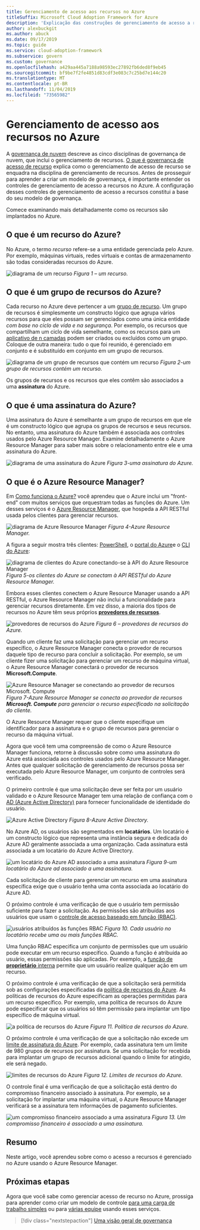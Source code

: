 ```yaml
---
title: Gerenciamento de acesso aos recursos no Azure
titleSuffix: Microsoft Cloud Adoption Framework for Azure
description: 'Explicação das construções de gerenciamento de acesso a recursos no Azure: Azure Resource Manager, assinaturas, grupos de recursos e recursos'
author: alexbuckgit
ms.author: abuck
ms.date: 09/17/2019
ms.topic: guide
ms.service: cloud-adoption-framework
ms.subservice: govern
ms.custom: governance
ms.openlocfilehash: a429aa445a7188a98593ec27892fb6ded8f9eb45
ms.sourcegitcommit: bf9be7f2fe4851d83cdf3e083c7c25bd7e144c20
ms.translationtype: MT
ms.contentlocale: pt-BR
ms.lasthandoff: 11/04/2019
ms.locfileid: "73565982"
---
```

# <a name="resource-access-management-in-azure"></a>Gerenciamento de acesso aos recursos no Azure

A [governança de nuvem](../index.md) descreve as cinco disciplinas de governança de nuvem, que inclui o gerenciamento de recursos. [O que é governança de acesso de recurso](./index.md) explica como o gerenciamento de acesso de recurso se enquadra na disciplina de gerenciamento de recursos. Antes de prosseguir para aprender a criar um modelo de governança, é importante entender os controles de gerenciamento de acesso a recursos no Azure. A configuração desses controles de gerenciamento de acesso a recursos constitui a base do seu modelo de governança.

Comece examinando mais detalhadamente como os recursos são implantados no Azure.

<!-- markdownlint-disable MD026 -->

## <a name="what-is-an-azure-resource"></a>O que é um recurso do Azure?

No Azure, o termo _recurso_ refere-se a uma entidade gerenciada pelo Azure. Por exemplo, máquinas virtuais, redes virtuais e contas de armazenamento são todas consideradas recursos do Azure.

![diagrama de um recurso](../../_images/govern/design/governance-1-9.png)
*Figura 1 – um recurso.*

## <a name="what-is-an-azure-resource-group"></a>O que é um grupo de recursos do Azure?

Cada recurso no Azure deve pertencer a um [grupo de recurso](https://docs.microsoft.com/azure/azure-resource-manager/resource-group-overview#resource-groups). Um grupo de recursos é simplesmente um constructo lógico que agrupa vários recursos para que eles possam ser gerenciados como uma única entidade _com base no ciclo de vida e na segurança_. Por exemplo, os recursos que compartilham um ciclo de vida semelhante, como os recursos para um [aplicativo de n camadas](https://docs.microsoft.com/azure/architecture/guide/architecture-styles/n-tier) podem ser criados ou excluídos como um grupo. Coloque de outra maneira: tudo o que foi reunido, é gerenciado em conjunto e é substituído em conjunto em um grupo de recursos.

![diagrama de um grupo de recursos que contém um recurso](../../_images/govern/design/governance-1-10.png)
*Figura 2-um grupo de recursos contém um recurso.*

Os grupos de recursos e os recursos que eles contêm são associados a uma **assinatura** do Azure.

## <a name="what-is-an-azure-subscription"></a>O que é uma assinatura do Azure?

Uma assinatura do Azure é semelhante a um grupo de recursos em que ele é um constructo lógico que agrupa os grupos de recursos e seus recursos. No entanto, uma assinatura do Azure também é associada aos controles usados pelo Azure Resource Manager. Examine detalhadamente o Azure Resource Manager para saber mais sobre o relacionamento entre ele e uma assinatura do Azure.

![diagrama de uma assinatura do Azure](../../_images/govern/design/governance-1-11.png)
*Figura 3-uma assinatura do Azure.*

## <a name="what-is-azure-resource-manager"></a>O que é o Azure Resource Manager?

Em [Como funciona o Azure?](../../getting-started/what-is-azure.md) você aprendeu que o Azure inclui um "front-end" com muitos serviços que orquestram todas as funções do Azure. Um desses serviços é o [Azure Resource Manager](https://docs.microsoft.com/azure/azure-resource-manager), que hospeda a API RESTful usada pelos clientes para gerenciar recursos.

![diagrama de Azure Resource Manager](../../_images/govern/design/governance-1-12.png)
*Figura 4-Azure Resource Manager.*

A figura a seguir mostra três clientes: [PowerShell](https://docs.microsoft.com/powershell/azure/overview), o [portal do Azure](https://portal.azure.com)e o [CLI do Azure](https://docs.microsoft.com/cli/azure):

![diagrama de clientes do Azure conectando-se à API do Azure Resource Manager](../../_images/govern/design/governance-1-13.png)
*Figura 5-os clientes do Azure se conectam à API RESTful do Azure Resource Manager.*

Embora esses clientes conectem o Azure Resource Manager usando a API RESTful, o Azure Resource Manager não inclui a funcionalidade para gerenciar recursos diretamente. Em vez disso, a maioria dos tipos de recursos no Azure têm seus próprios [ **provedores de recursos**](https://docs.microsoft.com/azure/azure-resource-manager/resource-group-overview#terminology).

![provedores de recursos do Azure](../../_images/govern/design/governance-1-14.png)
*Figura 6 – provedores de recursos do Azure.*

Quando um cliente faz uma solicitação para gerenciar um recurso específico, o Azure Resource Manager conecta o provedor de recursos daquele tipo de recurso para concluir a solicitação. Por exemplo, se um cliente fizer uma solicitação para gerenciar um recurso de máquina virtual, o Azure Resource Manager conectará o provedor de recursos **Microsoft.Compute**.

![Azure Resource Manager se conectando ao provedor de recursos Microsoft. Compute](../../_images/govern/design/governance-1-15.png)
*Figura 7-Azure Resource Manager se conecta ao provedor de recursos **Microsoft. Compute** para gerenciar o recurso especificado na solicitação do cliente.*

O Azure Resource Manager requer que o cliente especifique um identificador para a assinatura e o grupo de recursos para gerenciar o recurso da máquina virtual.

Agora que você tem uma compreensão de como o Azure Resource Manager funciona, retorne à discussão sobre como uma assinatura do Azure está associada aos controles usados pelo Azure Resource Manager. Antes que qualquer solicitação de gerenciamento de recursos possa ser executada pelo Azure Resource Manager, um conjunto de controles será verificado.

O primeiro controle é que uma solicitação deve ser feita por um usuário validado e o Azure Resource Manager tem uma relação de confiança com o [AD (Azure Active Directory)](https://docs.microsoft.com/azure/active-directory) para fornecer funcionalidade de identidade do usuário.

![Azure Active Directory](../../_images/govern/design/governance-1-16.png)
*Figura 8-Azure Active Directory.*

No Azure AD, os usuários são segmentados em **locatários**. Um locatário é um constructo lógico que representa uma instância segura e dedicada do Azure AD geralmente associada a uma organização. Cada assinatura está associada a um locatário do Azure Active Directory.

![um locatário do Azure AD associado a uma assinatura](../../_images/govern/design/governance-1-17.png)
*Figura 9-um locatário do Azure ad associado a uma assinatura.*

Cada solicitação de cliente para gerenciar um recurso em uma assinatura específica exige que o usuário tenha uma conta associada ao locatário do Azure AD.

O próximo controle é uma verificação de que o usuário tem permissão suficiente para fazer a solicitação. As permissões são atribuídas aos usuários que usam o [controle de acesso baseado em função (RBAC)](https://docs.microsoft.com/azure/role-based-access-control).

![usuários atribuídos às funções RBAC](../../_images/govern/design/governance-1-18.png)
*Figura 10. Cada usuário no locatário recebe uma ou mais funções RBAC.*

Uma função RBAC especifica um conjunto de permissões que um usuário pode executar em um recurso específico. Quando a função é atribuída ao usuário, essas permissões são aplicadas. Por exemplo, a [função de **proprietário** interna](https://docs.microsoft.com/azure/role-based-access-control/built-in-roles#owner) permite que um usuário realize qualquer ação em um recurso.

O próximo controle é uma verificação de que a solicitação será permitida sob as configurações especificadas da [política de recursos do Azure](https://docs.microsoft.com/azure/governance/policy). As políticas de recursos do Azure especificam as operações permitidas para um recurso específico. Por exemplo, uma política de recursos do Azure pode especificar que os usuários só têm permissão para implantar um tipo específico de máquina virtual.

![a política de recursos do Azure](../../_images/govern/design/governance-1-19.png)
*Figura 11. Política de recursos do Azure.*

O próximo controle é uma verificação de que a solicitação não excede um [limite de assinatura do Azure](https://docs.microsoft.com/azure/azure-subscription-service-limits). Por exemplo, cada assinatura tem um limite de 980 grupos de recursos por assinatura. Se uma solicitação for recebida para implantar um grupo de recursos adicional quando o limite for atingido, ele será negado.

![limites de recursos do Azure](../../_images/govern/design/governance-1-20.png)
*Figura 12. Limites de recursos do Azure.*

O controle final é uma verificação de que a solicitação está dentro do compromisso financeiro associado à assinatura. Por exemplo, se a solicitação for implantar uma máquina virtual, o Azure Resource Manager verificará se a assinatura tem informações de pagamento suficientes.

![um compromisso financeiro associado a uma assinatura](../../_images/govern/design/governance-1-21.png)
*Figura 13. Um compromisso financeiro é associado a uma assinatura.*

## <a name="summary"></a>Resumo

Neste artigo, você aprendeu sobre como o acesso a recursos é gerenciado no Azure usando o Azure Resource Manager.

## <a name="next-steps"></a>Próximas etapas

Agora que você sabe como gerenciar acesso de recurso no Azure, prossiga para aprender como criar um modelo de controle [para uma carga de trabalho simples](./governance-simple-workload.md) ou para [várias equipe](./governance-multiple-teams.md) usando esses serviços.

> [!div class="nextstepaction"]
> [Uma visão geral de governança](../index.md)
